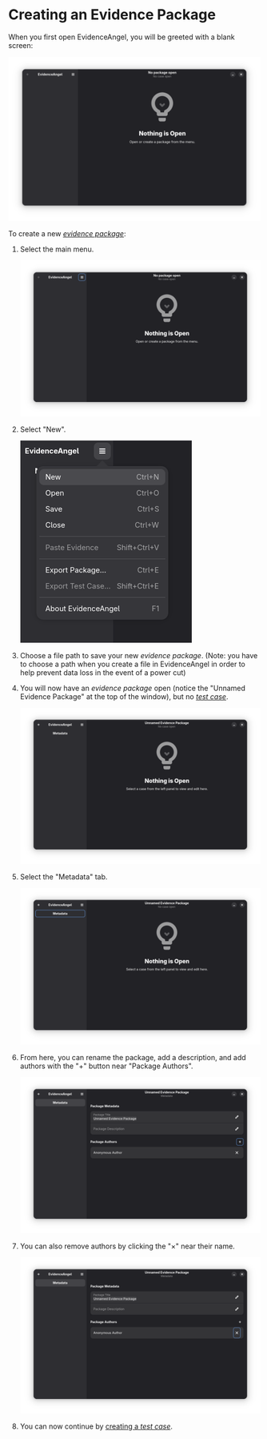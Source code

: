 # Creating an Evidence Package

When you first open EvidenceAngel, you will be greeted with a blank screen:

![Nothing is Open in EvidenceAngel](./images/creating_a_package/nothing_is_open.png)

To create a new [_evidence package_](./glossary.html#evidence-package):

1. Select the main menu.

   ![main menu button](./images/creating_a_package/menu_button.png)
1. Select "New".

   ![the menu dropdown with "New" highlighted](./images/creating_a_package/menu_new.png)
1. Choose a file path to save your new _evidence package_. (Note: you have to
   choose a path when you create a file in EvidenceAngel in order to help
   prevent data loss in the event of a power cut)
1. You will now have an _evidence package_ open (notice the "Unnamed Evidence
   Package" at the top of the window), but no [_test
   case_](./glossary.md#test-case).

   ![no test case open](./images/creating_a_package/no_case_open.png)
1. Select the "Metadata" tab.

   ![metadata tab highlighted](./images/creating_a_package/metadata.png)
1. From here, you can rename the package, add a description, and add authors
   with the "+" button near "Package Authors".

   ![add author](./images/creating_a_package/add_author.png)
1. You can also remove authors by clicking the "×" near their name.

   ![add author](./images/creating_a_package/remove_author.png)
1. You can now continue by [creating a _test case_](./creating_a_test_case.md).
